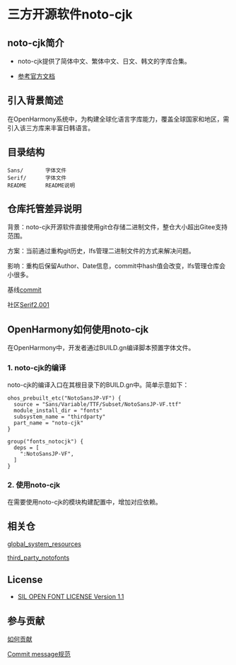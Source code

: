 # 三方开源软件noto-cjk
## noto-cjk简介

- noto-cjk提供了简体中文、繁体中文、日文、韩文的字库合集。

- [参考官方文档](https://github.com/googlefonts/noto-cjk)

## 引入背景简述
在OpenHarmony系统中，为构建全球化语言字库能力，覆盖全球国家和地区，需引入该三方库来丰富日韩语言。


## 目录结构

```
Sans/       字体文件
Serif/      字体文件
README      README说明
```

## 仓库托管差异说明
背景：noto-cjk开源软件直接使用git仓存储二进制文件，整仓大小超出Gitee支持范围。

方案：当前通过重构git历史，lfs管理二进制文件的方式来解决问题。

影响：重构后保留Author、Date信息，commit中hash值会改变，lfs管理仓库会小很多。

基线[commit](https://gitee.com/openharmony-sig/third_party_noto-cjk/commit/9e05d2c74e0b61204cf7001ddb40dc318cd0a13d)

社区[Serif2.001](https://github.com/notofonts/noto-cjk/releases/tag/Serif2.001)

## OpenHarmony如何使用noto-cjk

在OpenHarmony中，开发者通过BUILD.gn编译脚本预置字体文件。

### 1. noto-cjk的编译

noto-cjk的编译入口在其根目录下的BUILD.gn中。简单示意如下：

```
ohos_prebuilt_etc("NotoSansJP-VF") {
  source = "Sans/Variable/TTF/Subset/NotoSansJP-VF.ttf"
  module_install_dir = "fonts"
  subsystem_name = "thirdparty"
  part_name = "noto-cjk"
}

group("fonts_notocjk") {
  deps = [
    ":NotoSansJP-VF",
  ]
}
```

### 2. 使用noto-cjk

在需要使用noto-cjk的模块构建配置中，增加对应依赖。

## 相关仓

[global_system_resources](https://gitee.com/openharmony/global_system_resources)

[third_party_notofonts](https://gitee.com/openharmony/third_party_notofonts)

## License

- [SIL OPEN FONT LICENSE Version 1.1](LICENSE)

## 参与贡献
[如何贡献](https://gitee.com/openharmony/docs/blob/HEAD/zh-cn/contribute/参与贡献.md)

[Commit message规范](https://gitee.com/openharmony/device_qemu/wikis/Commit%20message%E8%A7%84%E8%8C%83)
